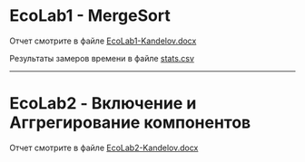 # EcoLab1 - MergeSort

Отчет смотрите в файле [EcoLab1-Kandelov.docx](EcoLab1-Kandelov.docx)

Результаты замеров времени в файле [stats.csv](stats.csv)

---

# EcoLab2 - Включение и Аггрегирование компонентов

Отчет смотрите в файле [EcoLab2-Kandelov.docx](EcoLab2-Kandelov.docx)
